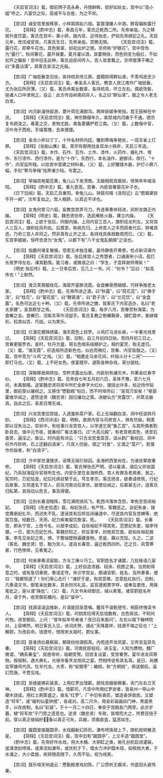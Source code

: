 <!-- { "loadSidebar": true } -->
　　《天启官词注》载，御前牌子高永寿，丹唇鲜眸，姣好如处女，宫中以“高小姐”呼之。凡宴饮之际，高或不与合座，为之不欢。

　　【宫词】咸安宫里报移家，小样肩舆拟六珈。宴罢漫嫌人中酒，醉容偏称露行花。
　　【简释】《酌中志》载，泰昌元年，客氏迁乾西二所。先帝亲临，为之移居升座饮宴。客氏在宫中，乘小轿，拨内官、近侍抬走，俨如先帝嫔妃之礼。天启元年，改住咸安宫。凡客氏生日，先帝亲临，赏赐无限。
　　《天启宫词注》载，露行花，即牵牛花也。其色紫翠，如初出炉之银。京师称“炉银花”。宫中音伪为“露行”。秋间著花，晨开昼萎。夏月灌以酒，其萎稍徐，而色则变为殷红，不如初开之媚矣！宫中旧无此种，客氏自民间传入。宫人皆爱戴之。京师儇薄子嘲之曰“多露沾濡”。其客氏宣淫之兆哉。

　　【宫词】广袖低鬟变旧妆，各持梳具侍兰房。盛靱掠得群仙液，不羡鸡皮还少方。
　　【简释】《天启宫词注》载，奉圣夫人客氏，教宫人效江南作广袖低鬟，尤为张后所厌薄。（又）载，客氏命美女数辈，各持梳具，环立左右。偶欲饰鬓，挹诸人口中津用之。自云：此方传自岭南祁异人，名之曰“群仙液”。服之令人老无白发。

　　【宫词】内河新濬快宸游，菱叶荷花满御沟。两岸妖姬争笑指，君王鼓棹在中流。
　　【简释】《天启宫饲注》载，神宗静摄年久，紫禁城内河雍于不通。德宗复令疏浚之。春夏之交，景物尤胜，禽鱼菱藕俨若江南。（又）载，上数偕中官，泛叶舟于西宛，手操篙橹，去来便捷。

　　【宫词】金龙小斧曰丁丁，十作名材供内廷。雕到寒梅争艳处，一双冻雀上灯屏。
　　【简释】《张船山集》载，熹宗有御用戗金双龙小铁斧，天启三年造。
　　《天启宫词注》载，木作、石作、瓦作、土作、漆作、火药作、婚礼作、塔作、东行漆作、西行漆作，是为“十作”。东西行，本名油作，避御讳，改行。“十作”，内官监所辖。以给宫中营建之材料者。（又）载，上好雕镂木器，护灯小屏八幅，手刻“寒鸟争梅”戏畀诸少珰，令鬻之。

　　【宫词】窄袖宫袍菊蕊黄，兔儿山下发清商。玉娥相观双眉锁，怪煞年年唱洛阳。
　　【简释】《酌中志》载，重九登高，宫眷、内臣皆著菊花补子衣。
　　《日下旧闻》载，天启乙丑重阳，幸兔儿山。钟鼓司唱《洛阳记》云“攒眉黛锁不开一阙”。次年复如之。宫人相顾，以其近不详也。

　　【宫词】女鬼何曾习六韬，妄教宫禁弄弓刀。外连章奏休轻进，凤帜龙旗正内操。
　　【简释】《明史》载，魏忠贤劝帝，选武阉练火器，建立内操。
　　《天启宫词注》载，上欲于张后，同御内操。上将内官三百人，旗帜绘龙列左。又将宫人三百人，旗帜绘凤列右。后既至，称病先归。上命宫人之丰而硕者代后，猝难其选，乃命三宫人并将之。然非真有止齐之法，各持戏具疾趋数周而已。（又）载，东宫李娘娘，恒呼忠贤为“女鬼”。以都下有“八千女鬼乱朝纲”之谣也。

　　【宫词】指鹿何堪复辙循，悟君无术独含颦。最怜静夜开黄卷，检点新词课内人。
　　【简释】《天启宫词注》载，张后择宫人之秀慧者，口诵唐宋小词，孤灯长夜罗侍左右，课其勤惰。能习者，或微语之曰：“学生，子宜拜谢师傅矣！”
　　《明史·张后传》载，上一日幸后宫，见几上一书。问：“何书？”后曰：“赵高传也！”上默然。

　　【宫词】液泛芙蓉醖桂花，海棠开宴醉流霞。金盘蠏骨攒蝴蝶，巧样争推老太家。
　　【简释】《酌中志》载，先帝所进之酒，曰“秋露”，曰“荷花蕊”，曰“佛手汤”，曰“桂花”，曰“菊花浆”，曰“鞭蓉液”，曰“君子汤”，曰“兰花饮”，曰“金盘露”。名色可达近七十种。（又）载，先帝所进之膳，皆客氏下内官造办，名曰“老太家膳”。圣意颇甘之焉。
　　《天启宫词注》载，每岁八月，宫眷赏秋海棠，为食蠏之会。食蠏已，沏紫苏草作汤盥手。客氏复教之剔蠏胸骨，铺贮盘中，象蛱蝶形。较其似否、巧拙，以为笑乐。

　　【宫词】烂漫花棚锦绣窠，海天霞色上轻罗。斗鸡打马消长昼，一半春光戏里过。
　　【简释】《天启宫词注》载，旧制，自三月初四日始，至四月初三日止，宫眷更服罗衣。是时，牡丹方盛，用五色缯系结棚护之。相约宴赏，殆无虚日。（又）载，“海天霞”，织造局所造新色也。似白而微红，宫眷、内官皆服之。（又）载，宫中竞为“斗鸡”之戏。（又）载，“相邀走马坐花间，纤指斗分十二闲”———即打马也。（又）载，上不好女色。夜宴既毕，遽陈各种杂戏，宵分就枕。

　　【宫词】深殿移居病转加，空矜灵露出仙家。内臣别有禳灾术，共著金红寿字纱。
　　【简释】《酌中志》载，先帝自七年五月初六日，圣体不豫，至六七月间，未离御榻，逆宦魏忠贤将库中所贮金寿字大红纱，搜括出许多，给近侍作贴里，御前穿以禳祝之。又移住“懋勤殿”旬日，而不时喧传曰：“圣驾万安矣！”枢臣霍维华闻之，遂赞逆贤（魏忠贤）固位攘功之策。进献仙方“灵露饮”，并蒸法器具。自此之后，圣恙日增无减。

　　【宫词】兴龙宫里旧宫娃，入道羞称菜户家。石上无端翻白浪，洞中枉说转丹砂。
　　【简释】《西河诗话》载，明制，直房内官与司房宫人，俱有伉俪，稍紊即以淫失治之。崇祯中，有给事兴龙宫宫人，以学道乞居“象乙宫”，与其所偶者割卧具去。值中元节夜，就番经厂看法事归，过“大高元殿”，有老宫艳其色，诱至石查旁，逼淫之，致讼。时内庭有诗云：“只合龙宫食菜苔，误从鹤厂看经回，洞中枉作丹砂转，石上还翻白浪来”。凡宫人伉俪，谓之“对食”，又谓之“菜户”。若强作伉俪者，称“白浪子”。

　　【宫词】汴中家世漫搜求，谣啄无端引狱囚。金海桥西堂尚在，为谁驻辇欲重修。
　　【简释】《天启宫词注》载，客氏惮张氏严明，谤以蜚语，谓后父非张国纪，乃系狱海寇孙官哥所生也。内安乐堂在金海桥西，宫人有罪及老病者，居之。宪宗时，万妃怙宠，纪后托病驻辇于此，笃生孝宗。客氏扬言，欲奏请修筑，行纪后故事。又将遣名下宫人，前往河南访后家世。故使后闻之，后窘甚无计。适客氏归私第，其母动以危言，事及得寝。

　　【宫词】泣别长春泪暗挥，雪花满院挟风飞。乾西冷落休含怨，幸免空宫闭裕妃。
　　【简释】《彤史拾遗》载，裕妃张氏，有严性，客魏恶之。会妃有身，铺宫膺册妃礼毕，而迟失不乳，遂诬其有后矫旨闭禳道中，尽逐其内官及宫婢等，绝其饮食。经数日，天雨，妃力疾匍匐饮詹溜，死。
　　《天启宫词注》载，长春宫，即永宁宫，上改今名，以居李成妃。自张裕妃不得其死，范慧妃失爱，独李侍寝。一日，密为范妃乞怜。客魏侦知之，矫旨革李，封绝其饮食。欲如处裕妃故事。李先见张妃之死，惧，于簷端壁隙遍藏食物。至是，藉以充馁。久之，二逆（客氐、魏忠贤）怒，黜为宫人。遂自长春宫，逼迁乾西四所。迁之日，风雪寒甚，行色惨瘁，见者冤之。

　　【宫词】何来章奏渎宸聪，方与工倕斗巧工。官职姓名才诵罢，几批硃语几留中。
　　【简释】《天启宫词注》载，上好自造漆器、砚床、梳匣之类。当劳削得意之时，或有急切章疏，奏请定夺。命识字宫女，朗诵官职、姓名，及所奏事，便曰：“我都知道了！你们用心去行！”诸奸于是，徇其受赠，恣意批红执行。旧制，凡奏语文书，御笔亲批数本，其余则司礼监，监官遵阁票字样，或奉旨更改，用硃笔批之，是以谓“硃批”。（又）载，凡文书未经御览，缄以素笺，诸官职姓名年月，语于外，收至御前櫃内，是曰“留中”。

　　【宫词】钱源滚滚运维新，片语能回圣意嗔。鑑背不谙乾德号，相臣终愧读书人。
　　【简释】《天启宫词注》载，司钥库捡得天启钱数枚，古色斑驳，不知何代物。进至御前。上问：“昔年拟年号者谁？改日召来面问”。左右以阁下翰林院对，上容咈然。明日客氏入见，谀词庆贺，谓此“天降嘉祥，钱源不竭之征也！”上解颐，为改前命。钱德号，借用宋太祖时，窦仪事。

　　【宫词】是谁炀灶蔽枫宸，朝政纷纷溷假真。内苑连开龙凤宴，又传宝玺获先秦。
　　【简释】《天启宫词注》载，河南抚臣程绍，进玉玺，人知为赝物。魏厂微谓，“确系秦玺”，摇惑帝听，临朝受贺。回宫复设宴，受宫眷贺。宴毕进龙凤等物。按祖制，遇大典礼，光禄寺备烹龙炮凤之宴。然相传徒有其名耳。是日，尚膳监宰雄鸡代凤，牡羊代龙。大枣，称“安期枣”；糖桃，称“方朔桃”，俱送御前。诞幻荒唐，不啻见戏。

　　【宫词】吴绫披拂彩装真，上用红罗出惜薪。胆怯宫娥偷眼看，夹门左右立天神。
　　【简释】《酌中志》载，惜薪司，凡宫中所用红罗炭者，皆易州一带山中硬木烧成。用红土刷筐盛之，故名“红罗”。厂中旧有香匠，塑造香饼兽炭。又塑造“将军”，或“福判仙童钟馗”，各成对。高二尺许，用金彩装画如门神，黑面黑手，以存炭制，名曰“彩装”。于十一月二十四日，奉安于宫殿各门两旁。此亦岁暮，植“将军炭”于门旁之遗意也。逆贤（魏忠贤）专政，皆增而大之，所费百倍于前。穿以真正绫绢紵，备以真正弓矢，兵器，须眉直竖，猛恶如生。

　　【宫词】蹴圆堂接蹴圆亭，水戏翻新幻异形。瀑布喷珠球上下，随机宛转散流星。
　　【简释】《天启宫词注》载，宫中旧有“蹴圆亭”，上又手造“蹴圆堂”。
　　《酌中志》载，先帝好作水戏，用大木桶、大铜缸之类，凿孔创机启闭灌输，或涌泄如喷珠，或澌流如瀑布，或伏机于下，借水力冲护圆木球，如核桃大者，于水涌之，大小盘旋，宛转随高随下，久而不坠。视为戏笑。

　　【宫词】鼓乐喧天响遏云：懋勤殿里戏初陈。厂公惯听王瘸诨，作底回头避骂秦。
